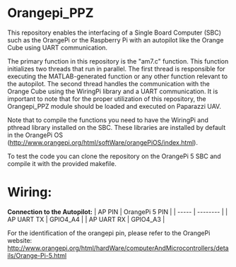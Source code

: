 # Orangepi_PPZ
This repository enables the interfacing of a Single Board Computer (SBC) such as the OrangePi or the Raspberry Pi with an autopilot like the Orange Cube using UART communication.

The primary function in this repository is the "am7.c" function. This function initializes two threads that run in parallel. The first thread is responsible for executing the MATLAB-generated function or any other function relevant to the autopilot. The second thread handles the communication with the Orange Cube using the WiringPi library and a UART communication. It is important to note that for the proper utilization of this repository, the Orangepi_PPZ module should be loaded and executed on Paparazzi UAV.

Note that to compile the functions you need to have the WiringPi and pthread library installed on the SBC. These libraries are installed by default in the OrangePi OS (http://www.orangepi.org/html/softWare/orangePiOS/index.html). 

To test the code you can clone the repository on the OrangePi 5 SBC and compile it with the provided makefile. 

# Wiring:
**Connection to the Autopilot:**
|  AP PIN | OrangePi 5 PIN |
| ----- | -------- |
| AP UART TX | GPIO4_A4 | 
| AP UART RX | GPIO4_A3 | 

For the identification of the orangepi pin, please refer to the OrangePi website: http://www.orangepi.org/html/hardWare/computerAndMicrocontrollers/details/Orange-Pi-5.html
